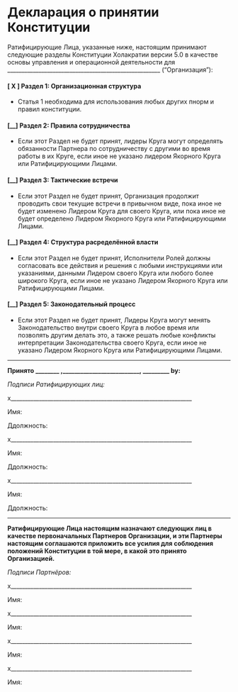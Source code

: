 Декларация о принятии Конституции
=================================

Ратифицирующие Лица, указанные ниже, настоящим принимают следующие разделы Конституции Холакратии версии 5.0 в качестве основы управления и операционной деятельности для \_\_\_\_\_\_\_\_\_\_\_\_\_\_\_\_\_\_\_\_\_\_\_\_\_\_\_\_\_\_\_\_\_\_\_\_\_\_\_\_\_\_\_\_\_\_\_\_\_\_\_\_\_\_ (“Организация”):

#### [ X ] Раздел 1: Организационная структура

- Статья 1 необходима для использования любых других пнорм и правил конституции.

#### [\_\_] Раздел 2: Правила сотрудничества

- Если этот Раздел не будет принят, лидеры Круга могут определять обязанности Партнера по сотрудничеству с другими во время работы в их Круге, если иное не указано лидером Якорного Круга или Ратифицирующими Лицами.

#### [\_\_] Раздел 3: Тактические встречи

- Если этот Раздел не будет принят, Организация продолжит проводить свои текущие встречи в привычном виде, пока иное не будет изменено Лидером Круга для своего Круга, или пока иное не будет определено Лидером Якорного Круга или Ратифицирующими Лицами.


#### [\_\_] Раздел 4: Структура расределённой власти

- Если этот Раздел не будет принят, Исполнители Ролей должны согласовать все действия и решения с любыми инструкциями или указаниями, данными Лидером своего Круга или любого более широкого Круга, если иное не указано Лидером Якорного Круга или Ратифицирующими Лицами.

#### [\_\_] Раздел 5: Законодательный процесс

- Если этот Раздел не будет принят, Лидеры Круга могут менять Законодательство внутри своего Круга в любое время или позволять другим делать это, а также решать любые конфликты интерпретации Законодательства своего Круга, если иное не указано Лидером Якорного Круга или Ратифицирующими Лицами.

---

**Принято \_\_\_\_\_\_\_\_ ,\_\_\_\_\_\_\_\_\_\_\_\_\_\_\_\_\_\_\_\_\_\_\_\_\_\_, \_\_\_\_\_\_\_\_\_ by:**

*Подписи Ратифицирующих лиц:*

x\_\_\_\_\_\_\_\_\_\_\_\_\_\_\_\_\_\_\_\_\_\_\_\_\_\_\_\_\_\_\_\_\_\_\_\_\_\_\_\_\_\_\_\_\_\_\_\_\_\_\_\_\_\_\_\_\_\_\_\_\_\_\_\_

Имя:

Ддолжность:

x\_\_\_\_\_\_\_\_\_\_\_\_\_\_\_\_\_\_\_\_\_\_\_\_\_\_\_\_\_\_\_\_\_\_\_\_\_\_\_\_\_\_\_\_\_\_\_\_\_\_\_\_\_\_\_\_\_\_\_\_\_\_\_\_

Имя:

Ддолжность:

x\_\_\_\_\_\_\_\_\_\_\_\_\_\_\_\_\_\_\_\_\_\_\_\_\_\_\_\_\_\_\_\_\_\_\_\_\_\_\_\_\_\_\_\_\_\_\_\_\_\_\_\_\_\_\_\_\_\_\_\_\_\_\_\_

Имя:

Ддолжность:

---

**Ратифицирующие Лица настоящим назначают следующих лиц в качестве первоначальных Партнеров Организации, и эти Партнеры настоящим соглашаются приложить все усилия для соблюдения положений Конституции в той мере, в какой это принято Организацией.**

*Подписи Партнёров:*

x\_\_\_\_\_\_\_\_\_\_\_\_\_\_\_\_\_\_\_\_\_\_\_\_\_\_\_\_\_\_\_\_\_\_\_\_\_\_\_\_\_\_\_\_\_\_\_\_\_\_\_\_\_\_\_\_\_\_\_\_\_\_\_\_

Имя:

x\_\_\_\_\_\_\_\_\_\_\_\_\_\_\_\_\_\_\_\_\_\_\_\_\_\_\_\_\_\_\_\_\_\_\_\_\_\_\_\_\_\_\_\_\_\_\_\_\_\_\_\_\_\_\_\_\_\_\_\_\_\_\_\_

Имя:

x\_\_\_\_\_\_\_\_\_\_\_\_\_\_\_\_\_\_\_\_\_\_\_\_\_\_\_\_\_\_\_\_\_\_\_\_\_\_\_\_\_\_\_\_\_\_\_\_\_\_\_\_\_\_\_\_\_\_\_\_\_\_\_\_

Имя:

x\_\_\_\_\_\_\_\_\_\_\_\_\_\_\_\_\_\_\_\_\_\_\_\_\_\_\_\_\_\_\_\_\_\_\_\_\_\_\_\_\_\_\_\_\_\_\_\_\_\_\_\_\_\_\_\_\_\_\_\_\_\_\_\_

Имя:
